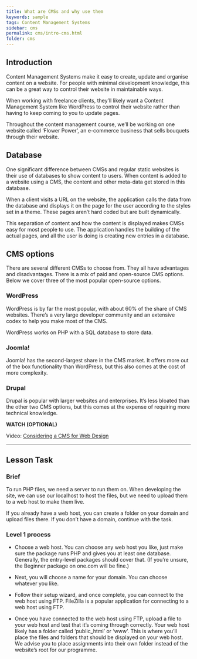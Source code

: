 ```yaml
---
title: What are CMSs and why use them
keywords: sample
tags: Content Management Systems
sidebar: cms
permalink: cms/intro-cms.html
folder: cms
---
```


## Introduction

Content Management Systems make it easy to create, update and organise content on a website. For people with minimal development knowledge, this can be a great way to control their website in maintainable ways.

When working with freelance clients, they’ll likely want a Content Management System like WordPress to control their website rather than having to keep coming to you to update pages.

Throughout the content management course, we’ll be working on one website called ‘Flower Power’, an e-commerce business that sells bouquets through their website.

## Database

One significant difference between CMSs and regular static websites is their use of databases to show content to users. When content is added to a website using a CMS, the content and other meta-data get stored in this database.

When a client visits a URL on the website, the application calls the data from the database and displays it on the page for the user according to the styles set in a theme. These pages aren’t hard coded but are built dynamically.

This separation of content and how the content is displayed makes CMSs easy for most people to use. The application handles the building of the actual pages, and all the user is doing is creating new entries in a database.

## CMS options

There are several different CMSs to choose from. They all have advantages and disadvantages. There is a mix of paid and open-source CMS options. Below we cover three of the most popular open-source options.

### WordPress

WordPress is by far the most popular, with about 60% of the share of CMS websites. There’s a very large developer community and an extensive codex to help you make most of the CMS.

WordPress works on PHP with a SQL database to store data.

### Joomla!

Joomla! has the second-largest share in the CMS market. It offers more out of the box functionality than WordPress, but this also comes at the cost of more complexity.

### Drupal

Drupal is popular with larger websites and enterprises. It’s less bloated than the other two CMS options, but this comes at the expense of requiring more technical knowledge.

**WATCH (OPTIONAL)**

Video: [Considering a CMS for Web Design](https://www.linkedin.com/learning-login/share?account=43268076&forceAccount=false&redirect=https%3A%2F%2Fwww.linkedin.com%2Flearning%2Fconsidering-a-cms-for-web-design%3Ftrk%3Dshare_ent_url%26shareId%3D9sUazNFmQo%252BSz4bn6ZmgdA%253D%253D)

<hr>

## Lesson Task

### Brief

To run PHP files, we need a server to run them on. When developing the site, we can use our localhost to host the files, but we need to upload them to a web host to make them live.

If you already have a web host, you can create a folder on your domain and upload files there. If you don’t have a domain, continue with the task.

### Level 1 process

- Choose a web host. You can choose any web host you like, just make sure the package runs PHP and gives you at least one database. Generally, the entry-level packages should cover that. (If you’re unsure, the Beginner package on one.com will be fine.)

- Next, you will choose a name for your domain. You can choose whatever you like.

- Follow their setup wizard, and once complete, you can connect to the web host using FTP. FileZilla is a popular application for connecting to a web host using FTP.

- Once you have connected to the web host using FTP, upload a file to your web host and test that it’s coming through correctly. Your web host likely has a folder called ‘public_html’ or ‘www’. This is where you’ll place the files and folders that should be displayed on your web host. We advise you to place assignments into their own folder instead of the website’s root for our programme.
